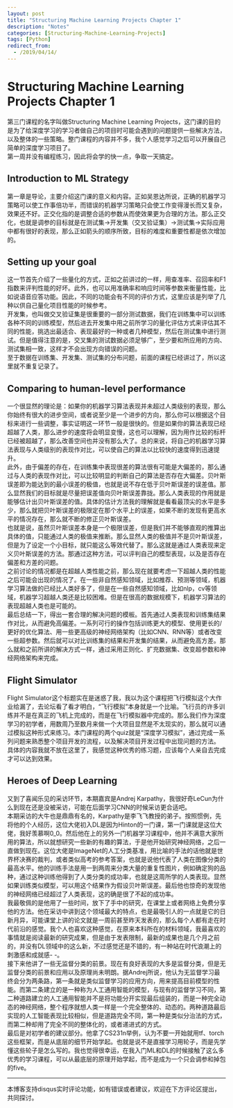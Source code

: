 ```yaml
---
layout: post
title: "Structuring Machine Learning Projects Chapter 1"
description: "Notes"
categories: [Structuring-Machine-Learning-Projects]
tags: [Python]
redirect_from:
  - /2019/04/14/
---
```


# Structuring Machine Learning Projects Chapter 1    
第三门课程的名字叫做Structuring Machine Learning Projects，这门课的目的是为了给深度学习的学习者做自己的项目时可能会遇到的问题提供一些解决方法，以及整体的一些策略。整门课程的内容并不多，我个人感觉学习之后可以开展自己简单的深度学习项目了。  
第一周并没有编程练习，因此将会学的快一点，争取一天搞定。  

## Introduction to ML Strategy  
第一章是导论，主要介绍这门课的意义和内容。正如吴恩达所说，正确的机器学习策略可以使工作事倍功半，而错误的机器学习策略只会使工作变得漫长而又复杂，效果还不好。正交化指的是调整合适的参数从而使效果更为合理的方法。那么正交化，也就是调参的目标就是在测试集->开发集（交叉验证集）->测试集->实际应用中都有很好的表现，那么正如箭头的顺序所致，目标的难度和重要性都是依次增加的。  

## Setting up your goal  
这一节首先介绍了一些量化的方式，正如之前讲过的一样，用查准率、召回率和F1指数来评判性能的好坏。此外，也可以用准确率和响应时间等参数来衡量性能，比如说语音应答功能。因此，不同的功能会有不同的评价方式，这里应该是列举了几种以供自己量化项目性能的时候参考。  
开发集，也叫做交叉验证集是很重要的一部分测试数据，我们在训练集中可以训练各种不同的训练模型，然后进去开发集中用之前所学习的量化评估方式来评估其不同的性能，挑选出最适合、表现最好的一种或者几种模型，然后在测试集中进行测试。但是值得注意的是，交叉集的测试数据必须足够广，至少要和所应用的方向、测试集相一致，这样才不会出现方向错误的问题。  
至于数据在训练集、开发集、测试集的分布问题，前面的课程已经讲过了，所以这里就不重复记录了。  

## Comparing to human-level performance  
一个很显然的理论是：如果你的机器学习算法表现并未超过人类级别的表现，那么你始终有很大的进步空间，或者说至少是一个进步的方向，那么你可以根据这个目标来进行一些调整，事实证明这一环节一般是很快的。但是如果你的算法表现已经超越了人类，那么进步的速度将会明显变慢，这也可以理解，因为用作比较的标杆已经被超越了，那么改善空间也并没有那么大了。总的来说，将自己的机器学习算法表现与人类级别的表现作对比，可以使自己的算法以比较快的速度得到迅速提升。  
此外，由于偏差的存在，在训练集中表现很差的算法很有可能是大偏差的，那么通过与人类的表现作对比，可以比较明显的判断自己的算法是否存在大偏差。贝叶斯误差即为能达到的最小误差的极值，也就是说不存在低于贝叶斯误差的误差值。那么显然我们的目标就是尽量把误差值向贝叶斯误差靠拢。那么人类表现的作用就是能够估计出贝叶斯误差的值。具体的估计方法我的理解就是看看最顶尖的水平是多少，那么就把贝叶斯误差的极限定在那个水平上的误差，如果不断的发现有更高水平的情况存在，那么就不断的修正贝叶斯误差。  
也就是说，虽然贝叶斯误差本身是一个极限误差，但是我们并不能够直观的推算出具体的值，只能通过人类的极值来推断。那么显然人类的极值并不是贝叶斯误差，但是为了设定一个小目标，就只能这么等效代替了。那么这就是通过人类表现来定义贝叶斯误差的方法。那通过这种方法，可以评判自己的模型表现，以及是否存在偏差和方差的问题。  
之前讨论的情况都是在超越人类性能之前，那么现在就要考虑一下超越人类的性能之后可能会出现的情况了。在一些非自然感知领域，比如推荐、预测等领域，机器学习算法做的已经比人类好多了，但是在一些自然感知领域，比如nlp，cv等领域，机器学习超越人类还是比较困难。但是在很高的数据规模下，机器学习算法的表现超越人类也是可能的。  
最后总结一下，得出一套合理的解决问题的模板。首先通过人类表现和训练集结果作对比，从而避免高偏差。一系列可行的操作包括训练更大的模型、使用更长的/更好的优化算法、用一些更高级的神经网络架构（比如CNN、RNN等）或者改变一些超参数。然后就可以对比训练集的结果和开发集的结果，从而避免高方差。那么就和之前所讲的解决方式一样，通过采用正则化、扩充数据集、改变超参数和神经网络架构来完成。  

## Flight Simulator  
Flight Simulator这个标题实在是迷惑了我，我以为这个课程把飞行模拟这个大作业给漏了，去论坛看了看才明白，“飞行模拟”本身就是一个比喻。飞行员的许多训练并不是在真正的飞机上完成的，而是在飞行模拟器中完成的。那么我们作为深度学习的初学者，用数周乃至数月来做一个大项目显然是不太现实的，那么就可以通过模拟这种形式来练习。本门课程的两个quiz就是“深度学习模拟”，通过完成一系列问题来熟悉整个项目开发的流程，以及解决项目开发过程中出现问题的方法。  
具体的内容我就不放在这里了，我感觉这种优秀的练习题，应该每个人亲自去完成才可以达到效果。  

## Heroes of Deep Learning  
又到了喜闻乐见的采访环节，本期嘉宾是Andrej Karpathy，我很好奇LeCun为什么到现在还是没被采访，可能在后面学习CNN的时候采访更合适吧。  
本期采访的大牛也是鼎鼎有名的，Karpathy是李飞飞教授的弟子。按照惯例，先将他的个人经历，这位大佬初入DL是因为Hinton的一门课，第一门课就是这位大佬，我好羡慕啊0_0。然后他在上的另外一门机器学习课程中，他并不满意大家所用的算法，所以就想研究一些新的有趣的算法，于是他开始研究神经网络，之后一直做到现在。这位大佬是ImageNet的人工分类基准，用比喻的手法的话他就是世界杯决赛的裁判，或者类似高考的参考答案，也就是说他代表了人类在图像分类的最高水平。他的训练手法是用一到两周来分类大量的重复性图片，例如确定狗的品种，通过这种训练他得到了人类分类的成功率，也就是这周所学的人类表现。显然如果训练类似模型，可以用这个结果作为假设贝叶斯误差。最后他也惊奇的发现他的神经网络已经超过了人类表现，这的确是很了不起的成功率。  
我最敬佩的是他用了一些时间，放下了手中的研究，在课堂上或者网络上免费分享他的方法。他在采访中讲到这个领域最大的特点，也是最吸引人的一点就是它的日新月异，可能课堂上讲的论文就是一周前甚至昨天发表的，那么每个人都有走在时代前沿的感觉。我个人也喜欢这种感觉，在原来本科所在的材料领域，我最喜欢的事情就是阅读最新的研究成果，但是由于发表限制，最新的成果也是几个月之前的，并没有DL领域中的这么新，不过感觉还是不错的，有一种站在时代浪潮上的刺激感和成就感- -。  
接下来他讲了一些无监督分类的前景。现在有良好表现的大多是监督分类，但是无监督分类的前景和应用以及原理尚未明朗。据Andrej所说，他认为无监督学习最终会分为两条路，第一条就是类似监督学习的应用方向，用来提高目前模型的性能。而第二条建立的是一种称为人工通用智能的模型，与现有的监督学习不同，第二种道路建立的人工通用智能并不是将功能分开实现最后组装的，而是一种完全动态的神经网络，整个程序就想人类一样是一个完全整体的、动态的。两种道路最后实现的人工智能表现比较相似，但是道路完全不同，第一种是类似分治法的方式，而第二种却用了完全不同的整体化的，或者递进式的方式。  
最后是对初学者的建议部分。他拿了CS231n举例，认为不要一开始就用tf、torch这些框架，而是从底层的细节开始学起。也就是说不是直接学习用轮子，而是先学懂这些轮子是怎么写的。我也觉得很幸运，在我入门ML和DL的时候接触了这么多优秀的学习课程，可以从最底层的原理开始学起，而不是成为一个只会调参和掉包的five。  

---
本博客支持disqus实时评论功能，如有错误或者建议，欢迎在下方评论区提出，共同探讨。  
